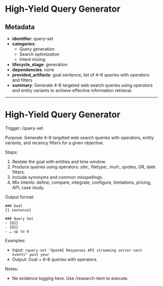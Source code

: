 # High-Yield Query Generator

## Metadata

- **identifier**: query-set  
- **categories**: 
  - Query generation
  - Search optimization
  - Intent mixing  
- **lifecycle_stage**: generation  
- **dependencies**: none  
- **provided_artifacts**: goal sentence, list of 4–8 queries with operators and filters  
- **summary**: Generate 4–8 targeted web search queries using operators and entity variants to achieve effective information retrieval.

---

# High-Yield Query Generator

Trigger: /query-set

Purpose: Generate 4–8 targeted web search queries with operators, entity variants, and recency filters for a given objective.

Steps:

1. Restate the goal with entities and time window.
2. Produce queries using operators: site:, filetype:, inurl:, quotes, OR, date filters.
3. Include synonyms and common misspellings.
4. Mix intents: define, compare, integrate, configure, limitations, pricing, API, case study.

Output format:

```
### Goal
{1 sentence}

### Query Set
- {Q1}
- {Q2}
- … up to 8
```

Examples:

- Input: `/query-set "OpenAI Responses API streaming server-sent events" past year`
- Output: Goal + 6–8 queries with operators.

Notes:

- No evidence logging here. Use /research-item to execute.
